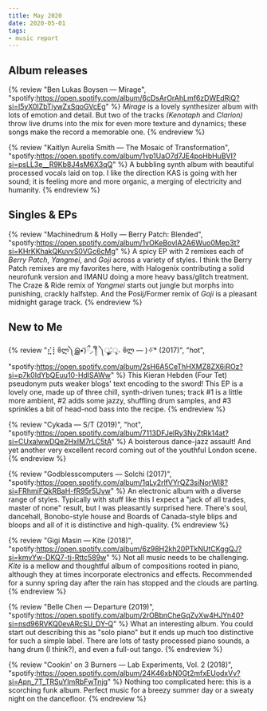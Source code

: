 ```yaml
---
title: May 2020
date: 2020-05-01
tags:
- music report
---
```


## Album releases

{% review "Ben Lukas Boysen — Mirage",
  "spotify:https://open.spotify.com/album/6cDsArOrAhLmf6zDWEdRjQ?si=l5yX0IZbTiywZxSqoGVcEg"
%}
  _Mirage_ is a lovely synthesizer album with lots of emotion and detail. But two of the tracks _(Kenotaph_ and _Clarion)_ throw live drums into the mix for even more texture and dynamics; these songs make the record a memorable one.
{% endreview %}

{% review "Kaitlyn Aurelia Smith — The Mosaic of Transformation",
  "spotify:https://open.spotify.com/album/1vp1UaO7d7JE4poHbHuBVI?si=psLL3e__R9Kb8J4sM6X3qQ"
%}
  A bubbling synth album with beautiful processed vocals laid on top. I like the direction KAS is going with her sound; it is feeling more and more organic, a merging of electricity and humanity.
{% endreview %}

## Singles & EPs

{% review "Machinedrum & Holly — Berry Patch: Blended",
  "spotify:https://open.spotify.com/album/1vOKeBovIA2A6Wuo0Mep3t?si=KHrKKhakQKuvvS0VGc6cMg"
%}
  A spicy EP with 2 remixes each of _Berry Patch_, _Yangmei_, and _Goji_ across a variety of styles. I think the Berry Patch remixes are my favorites here, with Halogenix contributing a solid neurofunk version and IMANU doing a more heavy bass/glitch treatment. The Craze & Ride remix of _Yangmei_ starts out jungle but morphs into punishing, crackly halfstep. And the Posij/Former remix of _Goji_ is a pleasant midnight garage track.
{% endreview %}


## New to Me

{% review "⣎⡇ꉺლ༽இ•̛)ྀ◞ ༎ຶ ༽ৣৢ؞ৢ؞ؖ ꉺლ — )✧⃛* (2017)", "hot",
  "spotify:https://open.spotify.com/album/2sH6A5CeThHXMZ8ZX6iROz?si=p7k0IdYbQEuu10-HdlSAWw"
%}
  This Kieran Hebden (Four Tet) pseudonym puts weaker blogs' text encoding to the sword! This EP is a lovely one, made up of three chill, synth-driven tunes; track #1 is a little more ambient, #2 adds some jazzy, shuffling drum samples, and #3 sprinkles a bit of head-nod bass into the recipe.
{% endreview %}

{% review "Cykada — S/T (2019)", "hot",
  "spotify:https://open.spotify.com/album/7113DFJelRy3NyZtRk14at?si=CUxalwwDQe2HxIM7rLC5tA"
%}
  A boisterous dance-jazz assault! And yet another very excellent record coming out of the youthful London scene.
{% endreview %}

{% review "Godblesscomputers — Solchi (2017)",
  "spotify:https://open.spotify.com/album/1qLy2rlfVYrQZ3siNorWl8?si=FRhmiFQkRBaH-fR95r5Uvw"
%}
  An electronic album with a diverse range of styles. Typically with stuff like this I expect a "jack of all trades, master of none" result, but I was pleasantly surprised here. There's soul, dancehall, Bonobo-style house and Boards of Canada-style blips and bloops and all of it is distinctive and high-quality.
{% endreview %}

{% review "Gigi Masin — Kite (2018)",
  "spotify:https://open.spotify.com/album/6z98H2kh20PTkNUtCKggQJ?si=kmyYw-DKQ7-tj-Rttc589w"
%}
  Not all music needs to be challenging. _Kite_ is a mellow and thoughtful album of compositions rooted in piano, although they at times incorporate electronics and effects. Recommended for a sunny spring day after the rain has stopped and the clouds are parting.
{% endreview %}

{% review "Belle Chen — Departure (2019)",
  "spotify:https://open.spotify.com/album/2rOBbnCheGqZvXw4HJYn40?si=nsd96RVKQ0evARcSU_DY-Q"
%}
  What an interesting album. You could start out describing this as "solo piano" but it ends up much too distinctive for such a simple label. There are lots of tasty processed piano sounds, a hang drum (I think?), and even a full-out tango.
{% endreview %}

{% review "Cookin' on 3 Burners — Lab Experiments, Vol. 2 (2018)",
  "spotify:https://open.spotify.com/album/24K46xbN0Gt2mfxEUodxVv?si=Apn_7T_TRSuYImRbFwTnjg"
%}
  Nothing too complicated here: this is a scorching funk album. Perfect music for a breezy summer day or a sweaty night on the dancefloor.
{% endreview %}
